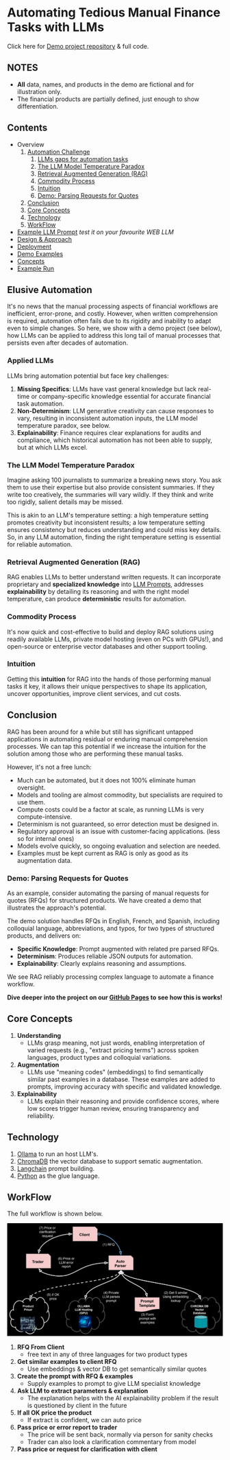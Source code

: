 # Automating Tedious Manual Finance Tasks with LLMs

Click here for [Demo project repository](https://github.com/parrisma/rfq-rag/) & full code.

## NOTES

* **All** data, names, and products in the demo are fictional and for illustration only.
* The financial products are partially defined, just enough to show differentiation.

## Contents

* Overview
    1. [Automation Challenge](#elusive-automation)
        1. [LLMs gaps for automation tasks](#applied-llms)
        1. [The LLM Model Temperature Paradox](#the-llm-model-temperature-paradox)
        1. [Retrieval Augmented Generation (RAG)](#retrieval-augmented-generation-rag)
        1. [Commodity Process](#commodity-process)
        1. [Intuition](#intuition)
        1. [Demo: Parsing Requests for Quotes](#demo-parsing-requests-for-quotes)
    1. [Conclusion](#conclusion)
    1. [Core Concepts](#core-concepts)
    1. [Technology](#technology)
    1. [WorkFlow](#workflow)
* [Example LLM Prompt](./main/rfq-prompt-with-examples.html) _test it on your favourite WEB LLM_
* [Design & Approach](./main)
* [Deployment](./deployment)
* [Demo Examples](./demo)
* [Concepts](./concept.md)
* [Example Run](./main/run.html)

## Elusive Automation

It's no news that the manual processing aspects of financial workflows are inefficient, error-prone, and costly. However, when written comprehension is required, automation often fails due to its rigidity and inability to adapt even to simple changes. So here, we show with a demo project (see below), how LLMs can be applied to address this long tail of manual processes that persists even after decades of automation.

### Applied LLMs

LLMs bring automation potential but face key challenges:

1. **Missing Specifics**: LLMs have vast general knowledge but lack real-time or company-specific knowledge essential for accurate financial task automation.
1. **Non-Determinism**: LLM generative creativity can cause responses to vary, resulting in inconsistent automation inputs, the LLM model temperature paradox, see below.
1. **Explainability**: Finance requires clear explanations for audits and compliance, which historical automation has not been able to supply, but at which LLMs excel.

### The LLM Model Temperature Paradox

Imagine asking 100 journalists to summarize a breaking news story. You ask them to use their expertise but also provide consistent summaries. If they write too creatively, the summaries will vary wildly. If they think and write too rigidly, salient details may be missed.

This is akin to an LLM's temperature setting: a high temperature setting promotes creativity but inconsistent results; a low temperature setting ensures consistency but reduces understanding and could miss key details. So, in any LLM automation, finding the right temperature setting is essential for reliable automation.

### Retrieval Augmented Generation (RAG)

RAG enables LLMs to better understand written requests. It can incorporate proprietary and **specialized knowledge** into [LLM Prompts](./main/rfq-prompt-with-examples.html), addresses **explainability** by detailing its reasoning and with the right model temperature, can produce **deterministic** results for automation.

### Commodity Process

It's now quick and cost-effective to build and deploy RAG solutions using readily available LLMs, private model hosting (even on PCs with GPUs!), and open-source or enterprise vector databases and other support tooling.

### Intuition

Getting this **intuition** for RAG into the hands of those performing manual tasks it key, it allows their unique perspectives to shape its application, uncover opportunities, improve client services, and cut costs.

## Conclusion

RAG has been around for a while but still has significant untapped applications in automating residual or enduring manual comprehension processes. We can tap this potential if we increase the intuition for the solution among those who are performing these manual tasks.

However, it's not a free lunch:

* Much can be automated, but it does not 100% eliminate human oversight.
* Models and tooling are almost commodity, but specialists are required to use them.
* Compute costs could be a factor at scale, as running LLMs is very compute-intensive.
* Determinism is not guaranteed, so error detection must be designed in.
* Regulatory approval is an issue with customer-facing applications. (less so for internal ones)
* Models evolve quickly, so ongoing evaluation and selection are needed.
* Examples must be kept current as RAG is only as good as its augmentation data.

### Demo: Parsing Requests for Quotes

As an example, consider automating the parsing of manual requests for quotes (RFQs) for structured products. We have created a demo that illustrates the approach's potential.

The demo solution handles RFQs in English, French, and Spanish, including colloquial language, abbreviations, and typos, for two types of structured products, and delivers on:

* **Specific Knowledge**: Prompt augmented with related pre parsed RFQs.
* **Determinism**: Produces reliable JSON outputs for automation.
* **Explainability**: Clearly explains reasoning and assumptions.

We see RAG reliably processing complex language to automate a finance workflow.

**Dive deeper into the project on our [GitHub Pages](https://parrisma.github.io/rfq-rag/) to see how this is works!**

## Core Concepts

1. **Understanding**
    * LLMs grasp meaning, not just words, enabling interpretation of varied requests (e.g., "extract pricing terms") across spoken languages, product types and colloquial variations.
1. **Augmentation**
    * LLMs use "meaning codes" (embeddings) to find semantically similar past examples in a database. These examples are added to prompts, improving accuracy with specific and validated knowledge.
1. **Explainability**
    * LLMs explain their reasoning and provide confidence scores, where low scores trigger human review, ensuring transparency and reliability.

## Technology

1. [Ollama](https://ollama.com/) to run an host LLM's.
1. [ChromaDB](https://www.trychroma.com/) the vector database to support sematic augmentation.
1. [Langchain](https://www.google.com/search?q=https://python.langchain.com/docs/get_started/introduction.html) prompt building.
1. [Python](https://www.python.org/) as the glue language.

## WorkFlow

The full workflow is shown below.

![Workflow](./main/rag-full-flow.png)

1. **RFQ From Client**
    * free text in any of three languages for two product types
1. **Get similar examples to client RFQ**
    * Use embeddings & vector DB to get semantically similar quotes
1. **Create the prompt with RFQ & examples**
    * Supply examples to prompt to give LLM specialist knowledge
1. **Ask LLM to extract parameters & explanation**
    * The explanation helps with the AI explainability problem if the result is questioned by client in the future
1. **If all OK price the product**
    * If extract is confident, we can auto price
1. **Pass price or error report to trader**
    * The price will be sent back, normally via person for sanity checks
    * Trader can also look a clarification commentary from model
1. **Pass price or request for clarification with client**
